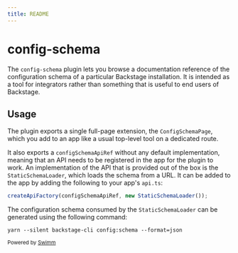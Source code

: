 ```yaml
---
title: README
---
```

# config-schema

The `config-schema` plugin lets you browse a documentation reference of the configuration schema of a particular Backstage installation. It is intended as a tool for integrators rather than something that is useful to end users of Backstage.

## Usage

The plugin exports a single full-page extension, the `ConfigSchemaPage`, which you add to an app like a usual top-level tool on a dedicated route.

It also exports a `configSchemaApiRef` without any default implementation, meaning that an API needs to be registered in the app for the plugin to work. An implementation of the API that is provided out of the box is the `StaticSchemaLoader`, which loads the schema from a URL. It can be added to the app by adding the following to your app's `api.ts`:

```ts
createApiFactory(configSchemaApiRef, new StaticSchemaLoader());
```

The configuration schema consumed by the `StaticSchemaLoader` can be generated using the following command:

```shell
yarn --silent backstage-cli config:schema --format=json
```

<SwmMeta version="3.0.0"><sup>Powered by [Swimm](https://app.swimm.io/)</sup></SwmMeta>
